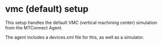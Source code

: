 # vmc (default) setup

This setup handles the default VMC (vertical machining center) simulation from the MTConnect Agent.

The agent includes a devices.xml file for this, as well as a simulator.
